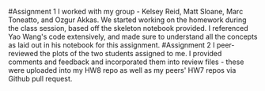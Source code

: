 #Assignment 1
I worked with my group - Kelsey Reid, Matt Sloane, Marc Toneatto, and Ozgur Akkas.  We started working on the homework during the class session, based 
off the skeleton notebook provided.  I referenced Yao Wang's code extensively, and made sure to understand all the concepts as laid out in his notebook for this assignment.
#Assignment 2
I peer-reviewed the plots of the two students assigned to me.  I provided comments and feedback and incorporated them into review files -
these were uploaded into my HW8 repo as well as my peers' HW7 repos via Github pull request.

